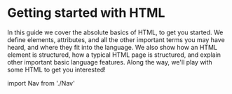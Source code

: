 # Getting started with HTML

In this guide we cover the absolute basics of HTML, to get you started. We define elements, attributes, and all the other important terms you may have heard, and where they fit into the language. We also show how an HTML element is structured, how a typical HTML page is structured, and explain other important basic language features. Along the way, we'll play with some HTML to get you interested!

import Nav from './Nav'

<Nav/>
